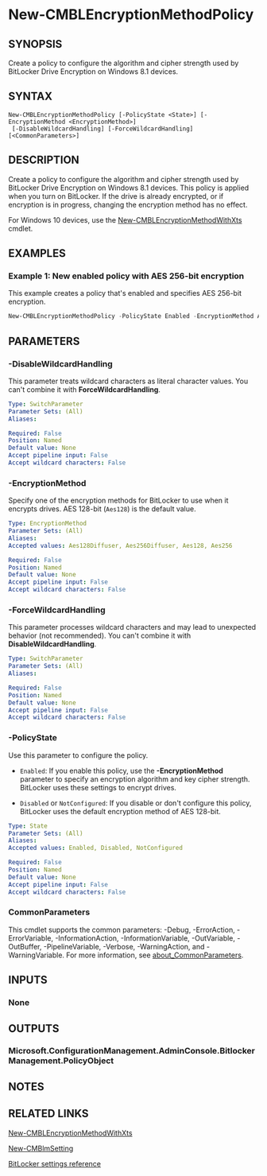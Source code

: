 ﻿---
external help file: AdminUI.PS.dll-Help.xml
Module Name: ConfigurationManager
ms.date: 08/13/2020
online version:
schema: 2.0.0
---

# New-CMBLEncryptionMethodPolicy

## SYNOPSIS

Create a policy to configure the algorithm and cipher strength used by BitLocker Drive Encryption on Windows 8.1 devices.

## SYNTAX

```
New-CMBLEncryptionMethodPolicy [-PolicyState <State>] [-EncryptionMethod <EncryptionMethod>]
 [-DisableWildcardHandling] [-ForceWildcardHandling] [<CommonParameters>]
```

## DESCRIPTION

Create a policy to configure the algorithm and cipher strength used by BitLocker Drive Encryption on Windows 8.1 devices. This policy is applied when you turn on BitLocker. If the drive is already encrypted, or if encryption is in progress, changing the encryption method has no effect.

For Windows 10 devices, use the [New-CMBLEncryptionMethodWithXts](New-CMBLEncryptionMethodWithXts.md) cmdlet.

## EXAMPLES

### Example 1: New enabled policy with AES 256-bit encryption

This example creates a policy that's enabled and specifies AES 256-bit encryption.

```powershell
New-CMBLEncryptionMethodPolicy -PolicyState Enabled -EncryptionMethod AES256
```

## PARAMETERS

### -DisableWildcardHandling

This parameter treats wildcard characters as literal character values. You can't combine it with **ForceWildcardHandling**.

```yaml
Type: SwitchParameter
Parameter Sets: (All)
Aliases:

Required: False
Position: Named
Default value: None
Accept pipeline input: False
Accept wildcard characters: False
```

### -EncryptionMethod

Specify one of the encryption methods for BitLocker to use when it encrypts drives. AES 128-bit (`Aes128`) is the default value.

```yaml
Type: EncryptionMethod
Parameter Sets: (All)
Aliases:
Accepted values: Aes128Diffuser, Aes256Diffuser, Aes128, Aes256

Required: False
Position: Named
Default value: None
Accept pipeline input: False
Accept wildcard characters: False
```

### -ForceWildcardHandling

This parameter processes wildcard characters and may lead to unexpected behavior (not recommended). You can't combine it with **DisableWildcardHandling**.

```yaml
Type: SwitchParameter
Parameter Sets: (All)
Aliases:

Required: False
Position: Named
Default value: None
Accept pipeline input: False
Accept wildcard characters: False
```

### -PolicyState

Use this parameter to configure the policy.

- `Enabled`: If you enable this policy, use the **-EncryptionMethod** parameter to specify an encryption algorithm and key cipher strength. BitLocker uses these settings to encrypt drives.

- `Disabled` or `NotConfigured`: If you disable or don't configure this policy, BitLocker uses the default encryption method of AES 128-bit.

```yaml
Type: State
Parameter Sets: (All)
Aliases:
Accepted values: Enabled, Disabled, NotConfigured

Required: False
Position: Named
Default value: None
Accept pipeline input: False
Accept wildcard characters: False
```

### CommonParameters
This cmdlet supports the common parameters: -Debug, -ErrorAction, -ErrorVariable, -InformationAction, -InformationVariable, -OutVariable, -OutBuffer, -PipelineVariable, -Verbose, -WarningAction, and -WarningVariable. For more information, see [about_CommonParameters](http://go.microsoft.com/fwlink/?LinkID=113216).

## INPUTS

### None
## OUTPUTS

### Microsoft.ConfigurationManagement.AdminConsole.BitlockerManagement.PolicyObject
## NOTES

## RELATED LINKS

[New-CMBLEncryptionMethodWithXts](New-CMBLEncryptionMethodWithXts.md)

[New-CMBlmSetting](New-CMBlmSetting.md)

[BitLocker settings reference](/mem/configmgr/protect/tech-ref/bitlocker/settings#drive-encryption-method-and-cipher-strength)
